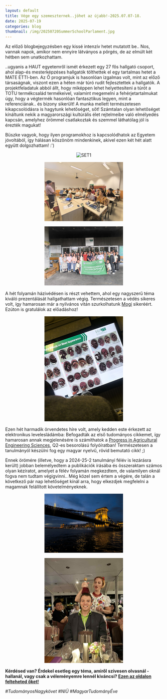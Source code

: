 ```yaml
---
layout: default
title: Vége egy szemeszternek..jöhet az újabb!-2025.07.07-18.
date: 2025-07-19 
categories: blog
thumbnail: /img/20250720SummerSchoolParlament.jpg
---
```


Az előző blogbejegyzésben egy kissé intenzív hetet mutatott be.. Nos, vannak napok, amikor nem ennyire látványos a pörgés, de az elmúlt két hétben sem unatkozhattam.

..ugyanis a HAUT egyetemről ismét érkezett egy 27 fős hallgató csoport, ahol alap-és mesterképzéses hallgatók tölthettek el egy tartalmas hetet a MATE ÉTTI-ben. Az Ő programjuk is hasonlóan izgalmas volt, mint az előző társaságnak, viszont ezen a héten már túró rudit fejlesztettek a hallgatók. A projektfeladatuk abból állt, hogy miképpen lehet helyettesíteni a túrót a TOTU termékcsalád termékeivel, valamint megemelni a fehérjetartalmukat úgy, hogy a végtermék hasonlóan fantasztikus legyen, mint a referenciának.. és bizony sikerült!
A munka mellett természetesen kikapcsolódásra is hagytunk lehetőséget, sőt! Számtalan olyan lehetőséget kínáltunk nekik a magyarországi kultúrális élet rejtelmeibe való elmélyedés kapcsán, amelyhez örömmel csatlakoztak és szemmel láthatólag jól is érezték magukat!

Büszke vagyok, hogy ilyen programokhoz is kapcsolódhatok az Egyetem jóvoltából, így hálásan köszönöm mindenkinek, akivel ezen két hét alatt együtt dolgozhattam! :')

<p align="center">
  <img src="/img/20250720SummerSchool21.jpg" alt="SET1" style="max-width:50%;">
</p>

<p align="center">
  <img src="/img/20250720SummerSchool22.jpg" alt="SET1" style="max-width:50%;">
</p>

<p align="center">
  <img src="/img/20250720SummerSchool23.jpg" alt="SET1" style="max-width:50%;">
</p>

A hét folyamán házivédésen is részt vehettem, ahol egy nagyszerű téma kiváló prezentálását hallgathattam végig. Természetesen a védés sikeres volt, így hamarosan már a nyilvános vitán szurkolhatunk [Mogi](https://www.linkedin.com/in/munkhnasan-enkhbold-9b7323195/) sikeréért.
Ezúton is gratulálok az előadáshoz!

<p align="center">
  <img src="/img/20250720SummerSchool2Házivédés.jpg" alt="SET1" style="max-width:50%;">
</p>

Ezen hét harmadik örvendetes híre volt, amely kedden este érkezett az elektronikus levelesládámba: Befogadták az első tudományos cikkemet, így hamarosan annak megjelenésére is számíthatok a [Progress in Agricultural Engineering Sciences](https://www.scimagojr.com/journalsearch.php?q=9500154150&tip=sid&clean=0), Q2-es besorolású folyóíratban! Természetesen a tanulmányól készülni fog egy magyar nyelvű, rövid bemutató cikk! ;)

Ennek örömére (illetve, hogy a 2024-25-2 tanulmányi félév is lezárásra került) jobban belemélyedtem a publikációk írásába és összeraktam számos olyan kézíratot, amelyet a félév folyamán megkezdtem, de valamilyen oknál fogva nem tudtam végigvinni.. Még közel sem értem a végére, de talán a következő pár nap lehetőséget kínál arra, hogy elkezdjek megfelelni a magamnak felállított követelményeknek.

<p align="center">
  <img src="/img/20250720SummerSchoolLánchíd.jpg" alt="SET1" style="max-width:50%;">
</p>


<p align="center">
  <img src="/img/20250720SummerSchoolBor.jpg" alt="SET1" style="max-width:50%;">
</p>


**Kérdésed van? Érdekel esetleg egy téma, amiről szívesen olvasnál - hallanál, vagy csak a véleményemre lennél kiváncsi? [Ezen az oldalon felteheted őket!](https://www.facebook.com/profile.php?id=61575576670042)**

*#TudományosNagykövet #NIÜ #MagyarTudományÉve*


